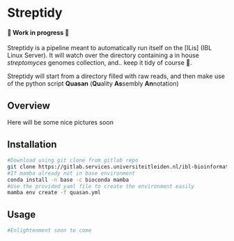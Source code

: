 # Streptidy

#### 🚧 Work in progress 🚧

Streptidy is a pipeline meant to automatically run itself on the [ILis] (IBL Linux Server). It will watch over the directory containing a in house _streptomyces_  genomes collection, and.. keep it tidy of course 🥁.

Streptidy will start from a directory filled with raw reads, and then make use of the python script **Quasan** (**Qu**ality **As**sembly **An**notation)

## Overview

Here will be some nice pictures soon

## Installation

```bash
#Download using git clone from gitlab repo
git clone https://gitlab.services.universiteitleiden.nl/ibl-bioinformatic/streptidy.git
#If mamba already not in base environment
conda install -n base -c bioconda mamba
#Use the provided yaml file to create the environment easily
mamba env create -f quasan.yml
```

## Usage

```python
#Enlightenment soon to come
```
